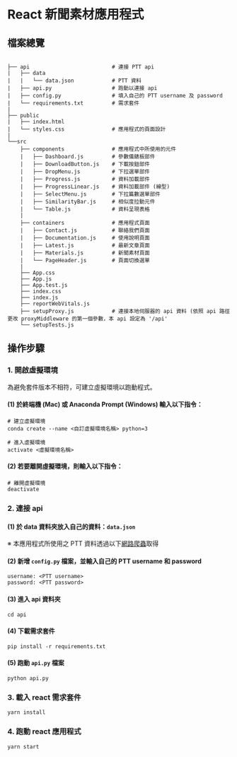 # React 新聞素材應用程式

## 檔案總覽

```

├── api                          # 連接 PTT api
|   ├── data
|   |   └── data.json            # PTT 資料
|   ├── api.py                   # 跑動以連接 api
|   ├── config.py                # 填入自己的 PTT username 及 password
|   └── requirements.txt         # 需求套件
|
├── public
|   ├── index.html
|   └── styles.css               # 應用程式的頁面設計
|
└──src
    ├── components               # 應用程式中所使用的元件
    |   ├── Dashboard.js         # 參數儀錶板部件
    |   ├── DownloadButton.js    # 下載按鈕部件
    |   ├── DropMenu.js          # 下拉選單部件
    |   ├── Progress.js          # 資料加載部件
    |   ├── ProgressLinear.js    # 資料加載部件 (線型)
    |   ├── SelectMenu.js        # 下拉篇數選單部件
    |   ├── SimilarityBar.js     # 相似度拉動元件
    |   └── Table.js             # 資料呈現表格
    |
    ├── containers               # 應用程式頁面
    |   ├── Contact.js           # 聯絡我們頁面
    |   ├── Documentation.js     # 使用說明頁面
    |   ├── Latest.js            # 最新文章頁面
    |   ├── Materials.js         # 新聞素材頁面
    |   └── PageHeader.js        # 頁面切換選單
    |
    ├── App.css
    ├── App.js
    ├── App.test.js
    ├── index.css
    ├── index.js
    ├── reportWebVitals.js
    ├── setupProxy.js            # 連接本地伺服器的 api 資料 (依照 api 路徑更改 proxyMiddleware 的第一個參數，本 api 設定為 '/api'
    └── setupTests.js

```

## 操作步驟

### 1. 開啟虛擬環境

為避免套件版本不相符，可建立虛擬環境以跑動程式。

#### (1) 於終端機 (Mac) 或 Anaconda Prompt (Windows) 輸入以下指令：

```
# 建立虛擬環境
conda create --name <自訂虛擬環境名稱> python=3

# 進入虛擬環境
activate <虛擬環境名稱>

```

#### (2) 若要離開虛擬環境，則輸入以下指令：

```
# 離開虛擬環境
deactivate
```

### 2. 連接 api

#### (1) 於 data 資料夾放入自己的資料：`data.json`

※ 本應用程式所使用之 PTT 資料透過以下[網路爬蟲](https://github.com/jwlin/ptt-web-crawler)取得

#### (2) 新增 `config.py` 檔案，並輸入自己的 PTT username 和 password

```
username: <PTT username>
password: <PTT password>
```

#### (3) 進入 api 資料夾

```
cd api
```

#### (4) 下載需求套件

```
pip install -r requirements.txt
```

#### (5) 跑動 `api.py` 檔案

```
python api.py
```

### 3. 載入 react 需求套件

```
yarn install
```

### 4. 跑動 react 應用程式

```
yarn start
```
